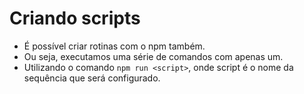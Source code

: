 # Criando scripts

- É possível criar rotinas com o npm também.
- Ou seja, executamos uma série de comandos com apenas um.
- Utilizando o comando `npm run <script>`, onde script é o nome da sequência que será configurado.